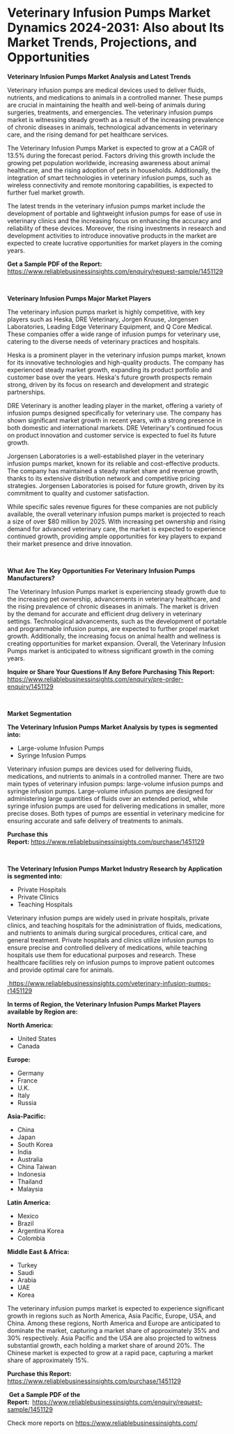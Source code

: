 <p><h1>Veterinary Infusion Pumps Market Dynamics 2024-2031: Also about Its Market Trends, Projections, and Opportunities</h1></p><p><strong>Veterinary Infusion Pumps Market Analysis and Latest Trends</strong></p>
<p><p>Veterinary infusion pumps are medical devices used to deliver fluids, nutrients, and medications to animals in a controlled manner. These pumps are crucial in maintaining the health and well-being of animals during surgeries, treatments, and emergencies. The veterinary infusion pumps market is witnessing steady growth as a result of the increasing prevalence of chronic diseases in animals, technological advancements in veterinary care, and the rising demand for pet healthcare services.</p><p>The Veterinary Infusion Pumps Market is expected to grow at a CAGR of 13.5% during the forecast period. Factors driving this growth include the growing pet population worldwide, increasing awareness about animal healthcare, and the rising adoption of pets in households. Additionally, the integration of smart technologies in veterinary infusion pumps, such as wireless connectivity and remote monitoring capabilities, is expected to further fuel market growth.</p><p>The latest trends in the veterinary infusion pumps market include the development of portable and lightweight infusion pumps for ease of use in veterinary clinics and the increasing focus on enhancing the accuracy and reliability of these devices. Moreover, the rising investments in research and development activities to introduce innovative products in the market are expected to create lucrative opportunities for market players in the coming years.</p></p>
<p><strong>Get a Sample PDF of the Report:&nbsp;</strong> <a href="https://www.reliablebusinessinsights.com/enquiry/request-sample/1451129">https://www.reliablebusinessinsights.com/enquiry/request-sample/1451129</a></p>
<p>&nbsp;</p>
<p><strong>Veterinary Infusion Pumps Major Market Players</strong></p>
<p><p>The veterinary infusion pumps market is highly competitive, with key players such as Heska, DRE Veterinary, Jorgen Kruuse, Jorgensen Laboratories, Leading Edge Veterinary Equipment, and Q Core Medical. These companies offer a wide range of infusion pumps for veterinary use, catering to the diverse needs of veterinary practices and hospitals. </p><p>Heska is a prominent player in the veterinary infusion pumps market, known for its innovative technologies and high-quality products. The company has experienced steady market growth, expanding its product portfolio and customer base over the years. Heska's future growth prospects remain strong, driven by its focus on research and development and strategic partnerships.</p><p>DRE Veterinary is another leading player in the market, offering a variety of infusion pumps designed specifically for veterinary use. The company has shown significant market growth in recent years, with a strong presence in both domestic and international markets. DRE Veterinary's continued focus on product innovation and customer service is expected to fuel its future growth.</p><p>Jorgensen Laboratories is a well-established player in the veterinary infusion pumps market, known for its reliable and cost-effective products. The company has maintained a steady market share and revenue growth, thanks to its extensive distribution network and competitive pricing strategies. Jorgensen Laboratories is poised for future growth, driven by its commitment to quality and customer satisfaction.</p><p>While specific sales revenue figures for these companies are not publicly available, the overall veterinary infusion pumps market is projected to reach a size of over $80 million by 2025. With increasing pet ownership and rising demand for advanced veterinary care, the market is expected to experience continued growth, providing ample opportunities for key players to expand their market presence and drive innovation.</p></p>
<p>&nbsp;</p>
<p><strong>What Are The Key Opportunities For Veterinary Infusion Pumps Manufacturers?</strong></p>
<p><p>The Veterinary Infusion Pumps market is experiencing steady growth due to the increasing pet ownership, advancements in veterinary healthcare, and the rising prevalence of chronic diseases in animals. The market is driven by the demand for accurate and efficient drug delivery in veterinary settings. Technological advancements, such as the development of portable and programmable infusion pumps, are expected to further propel market growth. Additionally, the increasing focus on animal health and wellness is creating opportunities for market expansion. Overall, the Veterinary Infusion Pumps market is anticipated to witness significant growth in the coming years.</p></p>
<p><strong>Inquire or Share Your Questions If Any Before Purchasing This Report:</strong> <a href="https://www.reliablebusinessinsights.com/enquiry/pre-order-enquiry/1451129">https://www.reliablebusinessinsights.com/enquiry/pre-order-enquiry/1451129</a></p>
<p>&nbsp;</p>
<p><strong>Market Segmentation</strong></p>
<p><strong>The Veterinary Infusion Pumps Market Analysis by types is segmented into:</strong></p>
<p><ul><li>Large-volume Infusion Pumps</li><li>Syringe Infusion Pumps</li></ul></p>
<p><p>Veterinary infusion pumps are devices used for delivering fluids, medications, and nutrients to animals in a controlled manner. There are two main types of veterinary infusion pumps: large-volume infusion pumps and syringe infusion pumps. Large-volume infusion pumps are designed for administering large quantities of fluids over an extended period, while syringe infusion pumps are used for delivering medications in smaller, more precise doses. Both types of pumps are essential in veterinary medicine for ensuring accurate and safe delivery of treatments to animals.</p></p>
<p><strong>Purchase this Report:&nbsp;</strong><a href="https://www.reliablebusinessinsights.com/purchase/1451129">https://www.reliablebusinessinsights.com/purchase/1451129</a></p>
<p>&nbsp;</p>
<p><strong>The Veterinary Infusion Pumps Market Industry Research by Application is segmented into:</strong></p>
<p><ul><li>Private Hospitals</li><li>Private Clinics</li><li>Teaching Hospitals</li></ul></p>
<p><p>Veterinary infusion pumps are widely used in private hospitals, private clinics, and teaching hospitals for the administration of fluids, medications, and nutrients to animals during surgical procedures, critical care, and general treatment. Private hospitals and clinics utilize infusion pumps to ensure precise and controlled delivery of medications, while teaching hospitals use them for educational purposes and research. These healthcare facilities rely on infusion pumps to improve patient outcomes and provide optimal care for animals.</p></p>
<p><a href="https://www.reliablebusinessinsights.com/veterinary-infusion-pumps-r1451129">&nbsp;https://www.reliablebusinessinsights.com/veterinary-infusion-pumps-r1451129</a></p>
<p><strong>In terms of Region, the Veterinary Infusion Pumps Market Players available by Region are:</strong></p>
<p>
    <p> <strong> North America: </strong>
        <ul>
            <li>United States</li>
            <li>Canada</li>
        </ul>
        </p> 
    <p> <strong> Europe: </strong>
        <ul>
            <li>Germany</li>
            <li>France</li>
            <li>U.K.</li>
            <li>Italy</li>
            <li>Russia</li>
        </ul>
        </p> 
    <p> <strong> Asia-Pacific: </strong>
        <ul>
            <li>China</li>
            <li>Japan</li>
            <li>South Korea</li>
            <li>India</li>
            <li>Australia</li>
            <li>China Taiwan</li>
            <li>Indonesia</li>
            <li>Thailand</li>
            <li>Malaysia</li>
        </ul>
        </p> 
    <p> <strong> Latin America: </strong>
        <ul>
            <li>Mexico</li>
            <li>Brazil</li>
            <li>Argentina Korea</li>
            <li>Colombia</li>
        </ul>
        </p> 
    <p> <strong> Middle East & Africa: </strong>
        <ul>
            <li>Turkey</li>
            <li>Saudi</li>
            <li>Arabia</li>
            <li>UAE</li>
            <li>Korea</li>
        </ul>
    </p>
    </p>
<p><p>The veterinary infusion pumps market is expected to experience significant growth in regions such as North America, Asia Pacific, Europe, USA, and China. Among these regions, North America and Europe are anticipated to dominate the market, capturing a market share of approximately 35% and 30% respectively. Asia Pacific and the USA are also projected to witness substantial growth, each holding a market share of around 20%. The Chinese market is expected to grow at a rapid pace, capturing a market share of approximately 15%.</p></p>
<p><strong>Purchase this Report: </strong><a href="https://www.reliablebusinessinsights.com/purchase/1451129">https://www.reliablebusinessinsights.com/purchase/1451129</a></p>
<p>&nbsp;<strong>Get a Sample PDF of the Report:&nbsp;&nbsp;</strong><a href="https://www.reliablebusinessinsights.com/enquiry/request-sample/1451129">https://www.reliablebusinessinsights.com/enquiry/request-sample/1451129</a></p>
<p><strong></strong></p>
<p>Check more reports on <a href="https://www.reliablebusinessinsights.com/">https://www.reliablebusinessinsights.com/</a></p>